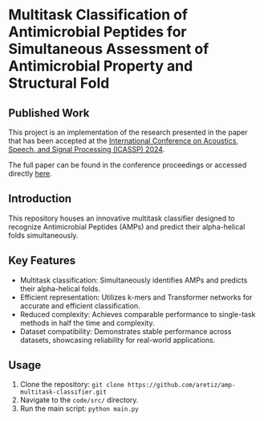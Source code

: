 # Multitask Classification of Antimicrobial Peptides for Simultaneous Assessment of Antimicrobial Property and Structural Fold

## Published Work
This project is an implementation of the research presented in the paper that has been accepted at the [International Conference on Acoustics, Speech, and Signal Processing (ICASSP) 2024](https://2024.ieeeicassp.org/).

The full paper can be found in the conference proceedings or accessed directly [here](link-to-the-paper-if-available).
## Introduction
This repository houses an innovative multitask classifier designed to recognize Antimicrobial Peptides (AMPs) and predict their alpha-helical folds simultaneously. 

## Key Features
- Multitask classification: Simultaneously identifies AMPs and predicts their alpha-helical folds.
- Efficient representation: Utilizes k-mers and Transformer networks for accurate and efficient classification.
- Reduced complexity: Achieves comparable performance to single-task methods in half the time and complexity.
- Dataset compatibility: Demonstrates stable performance across datasets, showcasing reliability for real-world applications.

## Usage
1. Clone the repository: `git clone https://github.com/aretiz/amp-multitask-classifier.git`
2. Navigate to the `code/src/` directory.
3. Run the main script: `python main.py`
